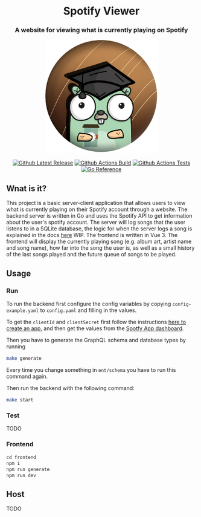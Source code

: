 <h1 align="center">Spotify Viewer</h1>
<h3 align="center">A website for viewing what is currently playing on Spotify</h3>

<p align="center">
    <img src="docs/imgs/spotify_viewer_logo.png" alt="Logo" height="300" width="300" />
</p>

<p align="center">
    <a href="https://github.com/rustic-beans/spotify-viewer/releases/latest"><img src="https://img.shields.io/github/v/release/rustic-beans/spotify-viewer?logo=github" alt="Github Latest Release"></a>
    <a href="https://github.com/rustic-beans/spotify-viewer/actions/workflows/build_test.yml"> <img src="https://img.shields.io/github/actions/workflow/status/rustic-beans/spotify-viewer/build_test" alt="Github Actions Build" /></a>
    <a href="https://github.com/rustic-beans/spotify-viewer/actions/workflows/test_on_push.yml"> <img src="https://img.shields.io/github/actions/workflow/status/rustic-beans/spotify-viewer/test_on_push?label=tests" alt="Github Actions Tests" /></a>
    <a href="https://pkg.go.dev/github.com/rustic-beans/spotify-viewer"> <img src="https://img.shields.io/badge/_-reference-blue?logo=go&label=%E2%80%8E%20" alt="Go Reference" /></a>
</p>

## Wnat is it?
This project is a basic server-client application that allows users to view what is currently playing on their Spotify account through a website. The backend server is written in Go and uses the Spotify API to get information about the user's spotify account. The server will log songs that the user listens to in a SQLite database, the logic for when the server logs a song is explained in the docs [here](docs/spotify-song-logging.md) WIP. The frontend is written in Vue 3. The frontend will display the currently playing song (e.g. album art, artist name and song name), how far into the song the user is, as well as a small history of the last songs played and the future queue of songs to be played.
## Usage
### Run
To run the backend first configure the config variables by copying `config-example.yaml` to `config.yaml` and filling in the values.

To get the `clientId` and `clientSecret` first follow the instructions [here to create an app](https://developer.spotify.com/documentation/web-api/tutorials/getting-started#create-an-app), and then get the values from the [Spotfy App dashboard](https://developer.spotify.com/dashboard).

Then you have to generate the GraphQL schema and database types by running
```bash
make generate
```
Every time you change something in `ent/schema` you have to run this command again.

Then run the backend with the following command:
```bash
make start
```

### Test
TODO

### Frontend 
```
cd frontend
npm i
npm run generate
npm run dev
```

## Host
TODO


